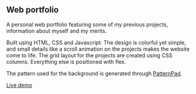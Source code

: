 ## Web portfolio

A personal web portfolio featuring some of my previous projects, information about myself and my merits.

Built using HTML, CSS and Javascript. The design is colorful yet simple, and small details like a scroll animation on the projects makes the website come to life. The grid layout for the projects are created using CSS columns. Everything else is positioned with flex. 

The pattern used for the background is generated through [PatternPad](https://patternpad.com/editor.html).

[Live demo](https://mariahelenanoren.github.io/portfolio-v1/)
